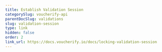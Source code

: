 ```yaml
---
title: Establish Validation Session
categorySlug: voucherify-api
parentDocSlug: validations
slug: validation-session
type: link
hidden: false
order: 2
link_url: https://docs.voucherify.io/docs/locking-validation-session
---
```

